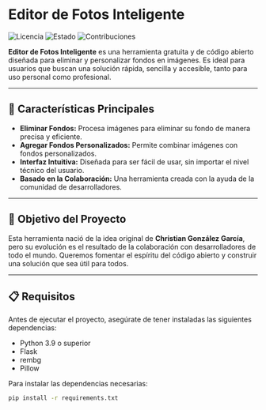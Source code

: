 # Editor de Fotos Inteligente

![Licencia](https://img.shields.io/badge/Licencia-MIT-green.svg)
![Estado](https://img.shields.io/badge/Estado-En%20desarrollo-blue.svg)
![Contribuciones](https://img.shields.io/badge/Contribuciones-Bienvenidas-orange.svg)

**Editor de Fotos Inteligente** es una herramienta gratuita y de código abierto diseñada para eliminar y personalizar fondos en imágenes. Es ideal para usuarios que buscan una solución rápida, sencilla y accesible, tanto para uso personal como profesional.

---

## 🚀 **Características Principales**
- **Eliminar Fondos:** Procesa imágenes para eliminar su fondo de manera precisa y eficiente.
- **Agregar Fondos Personalizados:** Permite combinar imágenes con fondos personalizados.
- **Interfaz Intuitiva:** Diseñada para ser fácil de usar, sin importar el nivel técnico del usuario.
- **Basado en la Colaboración:** Una herramienta creada con la ayuda de la comunidad de desarrolladores.

---

## 🎯 **Objetivo del Proyecto**
Esta herramienta nació de la idea original de **Christian González García**, pero su evolución es el resultado de la colaboración con desarrolladores de todo el mundo. Queremos fomentar el espíritu del código abierto y construir una solución que sea útil para todos.

---

## 📋 **Requisitos**
Antes de ejecutar el proyecto, asegúrate de tener instaladas las siguientes dependencias:
- Python 3.9 o superior
- Flask
- rembg
- Pillow

Para instalar las dependencias necesarias:
```bash
pip install -r requirements.txt
